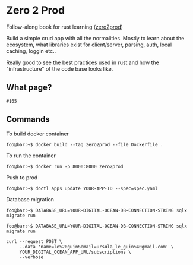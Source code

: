 # Zero 2 Prod
Follow-along book for rust learning ([zero2prod](https://www.zero2prod.com/index.html))

Build a simple crud app with all the normalities. Mostly to learn about the ecosystem, what libraries exist for client/server, parsing, auth, local caching, loggin etc..

Really good to see the best practices used in rust and how the "infrastructure" of the code base looks like.

## What page?

    #165

## Commands
To build docker container
```properties
foo@bar:~$ docker build --tag zero2prod --file Dockerfile .
```
To run the container
```properties
foo@bar:~$ docker run -p 8000:8000 zero2prod
```

Push to prod
```properties
foo@bar:~$ doctl apps update YOUR-APP-ID --spec=spec.yaml
```

Database migration
```properties
foo@bar:~$ DATABASE_URL=YOUR-DIGITAL-OCEAN-DB-CONNECTION-STRING sqlx migrate run
```

```properties
foo@bar:~$ DATABASE_URL=YOUR-DIGITAL-OCEAN-DB-CONNECTION-STRING sqlx migrate run
```
```curl
curl --request POST \
     --data 'name=le%20guin&email=ursula_le_guin%40gmail.com' \
     YOUR_DIGITAL_OCEAN_APP_URL/subscriptions \
     --verbose
```